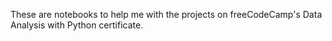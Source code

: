 These are notebooks to help me with the projects on freeCodeCamp's Data Analysis with Python certificate.